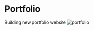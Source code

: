 # Portfolio 
Building new portfolio website 
![portfolio](https://github.com/user-attachments/assets/f10ba9ee-08f3-41a5-bf96-91f882b11e12)
